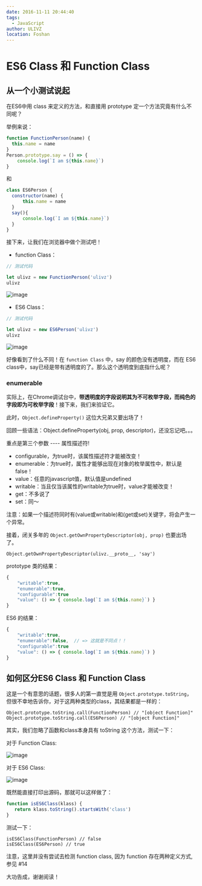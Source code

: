 ```yaml
---
date: 2016-11-11 20:44:40
tags: 
  - JavaScript
author: ULIVZ
location: Foshan
---
```


# ES6 Class 和 Function Class 

## 从一个小测试说起

在ES6中用 class 来定义的方法，和直接用 prototype 定一个方法究竟有什么不同呢？

举例来说：

```js
function FunctionPerson(name) {
  this.name = name
}
Person.prototype.say = () => {
	console.log(`I am ${this.name}`)
}
```

和

```js
class ES6Person {
  constructor(name) {
  	  this.name = name
  }
  say(){
  	  console.log(`I am ${this.name}`)
  }
}
```

接下来，让我们在浏览器中做个测试吧！

- function Class：

```js
// 测试代码

let ulivz = new FunctionPerson('ulivz')
ulivz
```

![image](https://user-images.githubusercontent.com/23133919/38618627-d05fedf2-3dcc-11e8-941f-84c631647db9.png)

- ES6 Class：

```js
// 测试代码

let ulivz = new ES6Person('ulivz')
ulivz
```

![image](https://user-images.githubusercontent.com/23133919/38618768-223359de-3dcd-11e8-8a82-054d8e014082.png)

好像看到了什么不同！在 `function Class` 中，say 的颜色没有透明度，而在 ES6 class中，say已经是带有透明度的了。那么这个透明度到底指什么呢？

### enumerable

实际上，在Chrome调试台中，**带透明度的字段说明其为不可枚举字段，而纯色的字段即为可枚举字段**！接下来，我们来验证它。

此时，`Object.defineProperty()` 这位大兄弟又要出场了！

回顾一些语法：Object.defineProperty(obj, prop, descriptor)，还没忘记吧。。。

重点是第三个参数 ---- 属性描述符!

- configurable，为true时，该属性描述符才能被改变！
- enumerable：为true时，属性才能够出现在对象的枚举属性中，默认是false！
- value：任意的javascript值，默认值是undefined
- writable：当且仅当该属性的writable为true时，value才能被改变！
- get：不多说了
- set：同～

注意：如果一个描述符同时有(value或writable)和(get或set)关键字，将会产生一个异常。

接着，闭关多年的 `Object.getOwnPropertyDescriptor(obj, prop)` 也要出场了。

`Object.getOwnPropertyDescriptor(ulivz.__proto__, 'say')`

prototype 类的结果：

```js
{
	"writable":true,
	"enumerable":true,
	"configurable":true
	"value": () => { console.log(`I am ${this.name}`) }
}
```

ES6 的结果：

```js
{
	"writable":true,
	"enumerable":false,  // => 这就是不同点！！
	"configurable":true
	"value": () => { console.log(`I am ${this.name}`) }
}
```

## 如何区分ES6 Class 和 Function Class

这是一个有意思的话题，很多人的第一直觉是用 `Object.prototype.toString`，但很不幸地告诉你，对于这两种类型的class，其结果都是一样的：

```
Object.prototype.toString.call(FunctionPerson) // "[object Function]"
Object.prototype.toString.call(ES6Person) // "[object Function]"
```

其实，我们忽略了函数和class本身具有 toString 这个方法，测试一下：

对于 Function Class:

![image](https://user-images.githubusercontent.com/23133919/38619262-5d785aa2-3dce-11e8-94a5-58b382ace451.png)

对于 ES6 Class:

![image](https://user-images.githubusercontent.com/23133919/38619287-6a9e92be-3dce-11e8-8078-4b70cea64806.png)

既然能直接打印出源码，那就可以这样做了：

```js
function isES6Class(klass) {
   return klass.toString().startsWith('class')
}
```

测试一下：

```
isES6Class(FunctionPerson) // false
isES6Class(ES6Person) // true
```

注意，这里并没有尝试去检测 function class, 因为 function 存在两种定义方式, 参见 #14 

大功告成，谢谢阅读！





